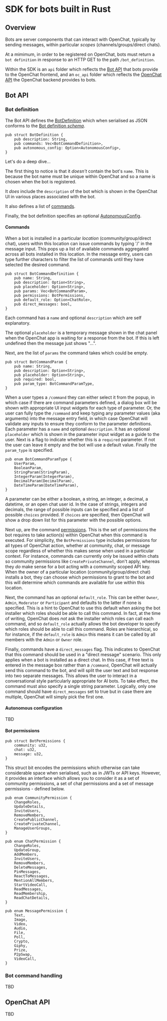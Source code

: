 # SDK for bots built in Rust

## Overview

Bots are server components that can interact with OpenChat, typically by sending messages, within particular _scopes_ (channels/groups/direct chats).

At a mimimum, in order to be registered on OpenChat, bots must return a `bot definition` in response to an HTTP GET to the path `/bot_definition`.

Within the SDK is an `api` folder which reflects the [Bot API](#bot-api) that bots provide to the OpenChat frontend, and an `oc_api` folder which reflects the [OpenChat API](#openchat-api) the OpenChat backend provides to bots.

## Bot API

### Bot definition

The Bot API defines the [BotDefinition](./src/api/definition.rs) which when serialised as JSON conforms to the [Bot definition _schema_](<(../../schema/bot_schema.json)>).

```
pub struct BotDefinition {
    pub description: String,
    pub commands: Vec<BotCommandDefinition>,
    pub autonomous_config: Option<AutonomousConfig>,
}
```

Let's do a deep dive...

The first thing to notice is that it _doesn't_ contain the bot's `name`. This is because the bot name must be unique within OpenChat and so a name is chosen when the bot is registered.

It _does_ include the `description` of the bot which is shown in the OpenChat UI in various places associated with the bot.

It also defines a list of [commands](#commands).

Finally, the bot definition specifies an optional [AutonomousConfig](#autonomous-configuration).

#### Commands

When a bot is installed in a particular _location_ (community/group/direct chat), users within this location can issue commands by typing '/' in the message input. This pops up a list of available commands aggregated across all bots installed in this location. In the message entry, users can type further characters to filter the list of commands until they have selected the desired command.

```
pub struct BotCommandDefinition {
    pub name: String,
    pub description: Option<String>,
    pub placeholder: Option<String>,
    pub params: Vec<BotCommandParam>,
    pub permissions: BotPermissions,
    pub default_role: Option<ChatRole>,
    pub direct_messages: bool,
}
```

Each command has a `name` and optional `description` which are self explanatory.

The optional `placeholder` is a temporary message shown in the chat panel when the OpenChat app is waiting for a response from the bot. If this is left undefined then the message just shows "...".

Next, are the list of `params` the command takes which could be empty.

```
pub struct BotCommandParam {
    pub name: String,
    pub description: Option<String>,
    pub placeholder: Option<String>,
    pub required: bool,
    pub param_type: BotCommandParamType,
}
```

When a user types a `/command` they can either select it from the popup, in which case if there are command parameters defined, a dialog box will be shown with appropriate UI input widgets for each type of parameter. Or, the user can fully type the `/command` and keep typing any parameter values (aka arguments) into the message entry field, in which case OpenChat will validate any inputs to ensure they conform to the parameter definitions. Each parameter has a `name` and optional `description`. It has an optional `placeholder` which is shown in the parameter input widget as a guide to the user. Next is a flag to indicate whether this is a `required` parameter. If not the user can leave it empty and the bot will use a default value. Finally the `param_type` is specified.

```
pub enum BotCommandParamType {
    UserParam,
    BooleanParam,
    StringParam(StringParam),
    IntegerParam(IntegerParam),
    DecimalParam(DecimalParam),
    DateTimeParam(DateTimeParam),
}
```

A parameter can be either a boolean, a string, an integer, a decimal, a datetime, or an open chat user id. In the case of strings, integers and decimals, the range of possible inputs can be specified and a list of possible `choices` provided. If `choices` are specified, then OpenChat will show a drop down list for this parameter with the possible options.

Next up, are the command [permissions](#bot-permissions). This is the set of permissions the bot requires to take action(s) within OpenChat when this command is executed. For simplicity, the `BotPermissions` type includes permissions for all types of OpenChat action, whether at community, chat, or message scope regardless of whether this makes sense when used in a particular context. For instance, commands can currently only be issued within chats so community permissions like `CreatePrivateChannel`, don't apply, whereas they _do_ make sense for a bot acting with a community scoped API key. When the owner of a particular location (community/group/direct chat) installs a bot, they can choose which permissions to grant to the bot and this will determine which commands are available for use within this location.

Next, the command has an optional `default_role`. This can be either `Owner`, `Admin`, `Moderator` or `Participant` and defaults to the latter if none is specified. This is a hint to OpenChat to use this default when asking the bot installer which roles should be able to call this command. In fact, at the time of writing, OpenChat does _not_ ask the installer which roles can call each command, and so `default_role` actually allows the bot developer to specify which roles should be able to call this command. Roles are hierarchical, so for instance, if the `default_role` is `Admin` this means it can be called by all members with the `Admin` or `Owner` role.

Finally, commands have a `direct_messages` flag. This indicates to OpenChat that this command should be used in a "direct message" scenario. This only applies when a bot is installed as a direct chat. In this case, if free text is entered in the message box rather than a `/command`, OpenChat will actually send this command to the bot, and will split the user text and bot response into two separate messages. This allows the user to interact in a conversational style particularly appropriate for AI bots. To take effect, the command must also specify a single string parameter. Logically, only one command should have `direct_messages` set to true but in case there are multiple, OpenChat will simply pick the first one.

#### Autonomous configuration

TBD

#### Bot permissions

```
pub struct BotPermissions {
    community: u32,
    chat: u32,
    message: u32,
}
```

This struct bit encodes the permissions which otherwise can take considerable space when serialised, such as in JWTs or API keys. However, it provides an interface which allows you to consider it as a set of community permissions, a set of chat permissions and a set of message permissions - defined below.

```
pub enum CommunityPermission {
    ChangeRoles,
    UpdateDetails,
    InviteUsers,
    RemoveMembers,
    CreatePublicChannel,
    CreatePrivateChannel,
    ManageUserGroups,
}

pub enum ChatPermission {
    ChangeRoles,
    UpdateGroup,
    AddMembers,
    InviteUsers,
    RemoveMembers,
    DeleteMessages,
    PinMessages,
    ReactToMessages,
    MentionAllMembers,
    StartVideoCall,
    ReadMessages,
    ReadMembership,
    ReadChatDetails,
}

pub enum MessagePermission {
    Text,
    Image,
    Video,
    Audio,
    File,
    Poll,
    Crypto,
    Giphy,
    Prize,
    P2pSwap,
    VideoCall,
}
```

### Bot command handling

TBD

## OpenChat API

TBD
